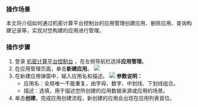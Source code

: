 ### 操作场景
本文将介绍如何通过机密计算平台控制台的应用管理创建应用、删除应用、查询构建记录等，实现对您构建的应用进行管理。

### 操作步骤
1. 登录 [机密计算平台控制台](https://console.cloud.tencent.com/ccp) ，在左侧导航栏选择**应用管理**。
2. 在应用管理页面，单击**新建应用**。
![](https://qcloudimg.tencent-cloud.cn/raw/e4fc238a8b8d48327c1e4f1be028ed0e.png)
3. 在新建应用弹窗中，输入应用名和描述。
![](https://qcloudimg.tencent-cloud.cn/raw/aa3af0448d722ab8e8f803cdabaacb75.png)
   **参数说明：**
   - 应用名：全局唯一不能重复，由字母、数字、中划线、下划线组合。
   - 描述：选填，用于描述您所创建的应用数据来源或应用的场景。
4. 单击**创建**，完成应用创建流程，新创建的应用会出现在应用列表首位。

